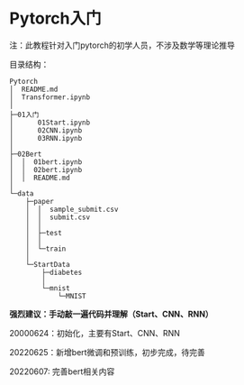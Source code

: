 # Pytorch入门

注：此教程针对入门pytorch的初学人员，不涉及数学等理论推导

目录结构：

~~~~
Pytorch
│  README.md
│  Transformer.ipynb
│
├─01入门
│      01Start.ipynb
│      02CNN.ipynb
│      03RNN.ipynb
│
├─02Bert
│  │  01bert.ipynb
│  │  02bert.ipynb
│  │  README.md
│
└─data
    ├─paper
    │  │  sample_submit.csv
    │  │  submit.csv
    │  │
    │  ├─test
    │  │
    │  └─train
    │
    └─StartData
        ├─diabetes
        │
        └─mnist
            └─MNIST
~~~~

**强烈建议：手动敲一遍代码并理解（Start、CNN、RNN）**

20000624：初始化，主要有Start、CNN、RNN

20220625：新增bert微调和预训练，初步完成，待完善

20220607: 完善bert相关内容